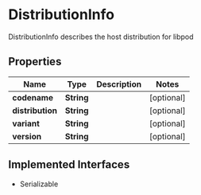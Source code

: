 

# DistributionInfo

DistributionInfo describes the host distribution for libpod

## Properties

| Name | Type | Description | Notes |
|------------ | ------------- | ------------- | -------------|
|**codename** | **String** |  |  [optional] |
|**distribution** | **String** |  |  [optional] |
|**variant** | **String** |  |  [optional] |
|**version** | **String** |  |  [optional] |


## Implemented Interfaces

* Serializable


